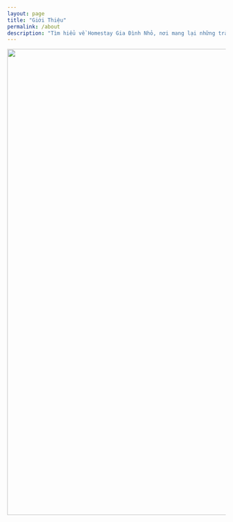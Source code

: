 ```yaml
---
layout: page
title: "Giới Thiệu"
permalink: /about
description: "Tìm hiểu về Homestay Gia Đình Nhỏ, nơi mang lại những trải nghiệm nghỉ dưỡng tuyệt vời cho bạn và gia đình."
---
```


<div class="pageFeaturedImage">
  <img src="https://news.airbnb.com/wp-content/uploads/sites/4/2021/01/PJM013419Q206-Seasonal_Chi-Day6_2-Fairfield_Home-02731-cropped.jpg?fit=697%2C299" class="optanon-category-C0012 featuredImage--mobileOnly" alt="" title="PJM013419Q206-Seasonal_Chi-Day6_2-Fairfield_Home-02731 cropped" tabindex="0">
<img width="2500" height="1073" src="https://news.airbnb.com/wp-content/uploads/sites/4/2022/09/Newsroom-About.jpg?fit=2500%2C1073" class="optanon-category-C0012  featuredImage--desktopOnly wp-post-image" alt="" title="Newsroom About" tabindex="0" decoding="async" srcset="https://news.airbnb.com/wp-content/uploads/sites/4/2022/09/Newsroom-About.jpg?w=5500 5500w, https://news.airbnb.com/wp-content/uploads/sites/4/2022/09/Newsroom-About.jpg?w=300 300w, https://news.airbnb.com/wp-content/uploads/sites/4/2022/09/Newsroom-About.jpg?w=768 768w, https://news.airbnb.com/wp-content/uploads/sites/4/2022/09/Newsroom-About.jpg?w=1024 1024w, https://news.airbnb.com/wp-content/uploads/sites/4/2022/09/Newsroom-About.jpg?w=1536 1536w, https://news.airbnb.com/wp-content/uploads/sites/4/2022/09/Newsroom-About.jpg?w=2048 2048w, https://news.airbnb.com/wp-content/uploads/sites/4/2022/09/Newsroom-About.jpg?w=950 950w, https://news.airbnb.com/wp-content/uploads/sites/4/2022/09/Newsroom-About.jpg?w=697 697w, https://news.airbnb.com/wp-content/uploads/sites/4/2022/09/Newsroom-About.jpg?w=1000 1000w, https://news.airbnb.com/wp-content/uploads/sites/4/2022/09/Newsroom-About.jpg?w=3000 3000w" sizes="(max-width: 2500px) 100vw, 2500px"></div>
